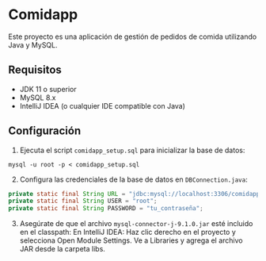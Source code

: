 # Comidapp

Este proyecto es una aplicación de gestión de pedidos de comida utilizando Java y MySQL.

## Requisitos
- JDK 11 o superior
- MySQL 8.x
- IntelliJ IDEA (o cualquier IDE compatible con Java)

## Configuración
1. Ejecuta el script `comidapp_setup.sql` para inicializar la base de datos:

```
mysql -u root -p < comidapp_setup.sql
```
2. Configura las credenciales de la base de datos en `DBConnection.java`:
```java
private static final String URL = "jdbc:mysql://localhost:3306/comidapp";
private static final String USER = "root";
private static final String PASSWORD = "tu_contraseña";
```

3. Asegúrate de que el archivo `mysql-connector-j-9.1.0.jar` esté incluido en el classpath:
En IntelliJ IDEA: Haz clic derecho en el proyecto y selecciona Open Module Settings. Ve a Libraries y agrega el archivo JAR desde la carpeta libs.
